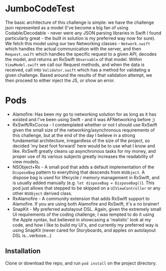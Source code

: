 # JumboCodeTest

The basic architecture of this challenge is simple: we have the challenge json represented as a model (I've become a big fan of using Codable/Decodable - never were any JSON parsing libraries in Swift I found particularly great - the built in solution is my preferred way now for sure). We fetch this model using our two Networking classes - `Network.swift` which handles the actual communication with the server, and then `Request.swift` which handles the specific request to a given API, decodes the model, and returns an RxSwift `Observable` of that model. Within `ViewModel.swift` we call our Request methods, and when the data is received, call into `Validator.swift` which has a method for validating a given challenge. Based around the results of that validation attempt, we then proceed to either inject the JS, or show an error.

# Pods

- Alamofire: Has been my go to networking solution for as long as it has existed and I've been using Swift  - and it was AFNetworking before ;)
- RxSwift/RxCocoa - I contemplated whether or not I should use RxSwift given the small size of the networking/asynchronous requirements of this challenge, but at the end of the day I believe in a strong fundamental architecture, irregardless of the size of the project, so decided 'my best foot forward' here would be to use what I know and like. RxSwift greatly cleans up asynchronous tasks for my money, and proper use of its various subjects greatly increases the readability of view models.
- NSObject+Rx - A small pod that adds a default implementation of the `DisposeBag` pattern to everything that descends from `NSObject`. A dispose bag is used for lifecycle / memory management in RxSwift, and is usually added manually (e.g. `let disposeBag = DisposeBag()`). This pod just allows that stepped to be skipped on a `UIViewController` or any other `NSObject` derived class.
- RxAlamofire - A community extension that adds RxSwift support to Alamofire. If you are using both Alamofire and RxSwift, it's a no brainer!
- SnapKit - My preferred autolayout DSL. Again, given the extremely small UI requirements of the coding challenge, I was tempted to do it using the Apple syntax, but believed in showcasing a 'realistic' look at my code, and how I like to build my UI's, and currently my preferred way is using SnapKit (never cared for Storyboards, and apples on autolayout DSL is...verbose...)

## Installation

Clone or download the repo, and run `pod install` on the project directory.